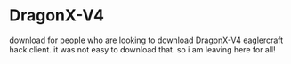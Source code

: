 # DragonX-V4
download for people who are looking to download DragonX-V4 eaglercraft hack client. it was not easy to download that. so i am leaving here for all!
